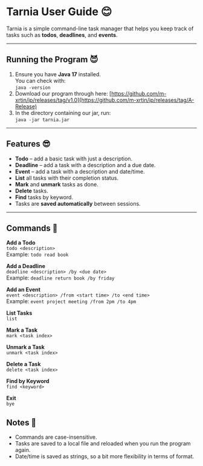 # Tarnia User Guide 😊

Tarnia is a simple command-line task manager that helps you keep track of tasks such as **todos**, **deadlines**, and **events**.

---

## Running the Program 😈
1. Ensure you have **Java 17** installed.  
   You can check with:  
   `java -version`  
2. Download our program through here:
   [https://github.com/m-xrtin/ip/releases/tag/v1.0](https://github.com/m-xrtin/ip/releases/tag/A-Release)
3. In the directory containing our jar, run:  
   `java -jar tarnia.jar`  

---

## Features 😎

- **Todo** – add a basic task with just a description.  
- **Deadline** – add a task with a description and a due date.  
- **Event** – add a task with a description and date/time.  
- **List** all tasks with their completion status.  
- **Mark** and **unmark** tasks as done.  
- **Delete** tasks.  
- **Find** tasks by keyword.  
- Tasks are **saved automatically** between sessions.

---

## Commands 🤪

**Add a Todo**  
`todo <description>`  
Example: `todo read book`  

**Add a Deadline**  
`deadline <description> /by <due date>`  
Example: `deadline return book /by friday`  

**Add an Event**  
`event <description> /from <start time> /to <end time>`  
Example: `event project meeting /from 2pm /to 4pm`  

**List Tasks**  
`list`  

**Mark a Task**  
`mark <task index>`  

**Unmark a Task**  
`unmark <task index>`  

**Delete a Task**  
`delete <task index>`  

**Find by Keyword**  
`find <keyword>`  

**Exit**  
`bye`  

## Notes 🥳
- Commands are case-insensitive.
- Tasks are saved to a local file and reloaded when you run the program again.
- Date/time is saved as strings, so a bit more flexibility in terms of format.
